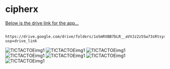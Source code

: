 # cipherx
<a href="[url](https://drive.google.com/drive/folders/1oSmRVBB7bLR__aVVJz2z5Sw73sRtsysi?usp=drive_link)">Below is the drive link for the app...</a>

      https://drive.google.com/drive/folders/1oSmRVBB7bLR__aVVJz2z5Sw73sRtsysi?usp=drive_link

![TICTACTOEimg1](https://github.com/Shashank-Sahu8/Tic-Tac-Toe/assets/133399781/9c3aab5d-80ac-43ca-92ee-9b6ebb6966d1)
![TICTACTOEimg1](https://github.com/Shashank-Sahu8/Tic-Tac-Toe/assets/133399781/9c3aab5d-80ac-43ca-92ee-9b6ebb6966d1)
![TICTACTOEimg1](https://github.com/Shashank-Sahu8/Tic-Tac-Toe/assets/133399781/9c3aab5d-80ac-43ca-92ee-9b6ebb6966d1)
![TICTACTOEimg1](https://github.com/Shashank-Sahu8/Tic-Tac-Toe/assets/133399781/9c3aab5d-80ac-43ca-92ee-9b6ebb6966d1)
![TICTACTOEimg1](https://github.com/Shashank-Sahu8/Tic-Tac-Toe/assets/133399781/9c3aab5d-80ac-43ca-92ee-9b6ebb6966d1)
![TICTACTOEimg1]([https://github.com/Shashank-Sahu8/Tic-Tac-Toe/assets/133399781/9c3aab5d-80ac-43ca-92ee-9b6ebb6966d](https://github-production-user-asset-6210df.s3.amazonaws.com/133399781/333297567-146d68c4-fbde-4bb5-bcec-b14fad515006.jpeg?X-Amz-Algorithm=AWS4-HMAC-SHA256&X-Amz-Credential=AKIAVCODYLSA53PQK4ZA%2F20240523%2Fus-east-1%2Fs3%2Faws4_request&X-Amz-Date=20240523T181924Z&X-Amz-Expires=300&X-Amz-Signature=473232fdcc8dc659e21e1642128e9311f79ca95469eabddf70418ceb70417ec8&X-Amz-SignedHeaders=host&actor_id=133399781&key_id=0&repo_id=742817904))
![TICTACTOEimg1](https://github-production-user-asset-6210df.s3.amazonaws.com/133399781/333297587-419f4777-4f28-4d38-a8c2-db60f44b6261.jpeg?X-Amz-Algorithm=AWS4-HMAC-SHA256&X-Amz-Credential=AKIAVCODYLSA53PQK4ZA%2F20240523%2Fus-east-1%2Fs3%2Faws4_request&X-Amz-Date=20240523T181821Z&X-Amz-Expires=300&X-Amz-Signature=a8119e28b854f581a1fe827b5b274822ae378dba1060eb76b1b286c0cf5bd201&X-Amz-SignedHeaders=host&actor_id=133399781&key_id=0&repo_id=742817904)

